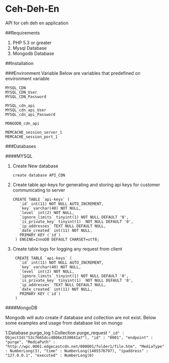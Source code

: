 # Ceh-Deh-En
API for ceh deh en application 


##Requirements
1. PHP 5.3 or greater
2. Mysql Database
3. Mongodb Database

##Installation

###Environment Variable
Below are variables that predefined on environment variable
```
MYSQL_CDN
MYSQL_CDN_User
MYSQL_CDN_Password

MYSQL_cdn_api
MYSQL_cdn_api_User
MYSQL_cdn_api_Password

MONGODB_cdn_api

MEMCACHE_session_server_1
MEMCACHE_session_port_1
```

###Databases

####MYSQL

1. Create New database
   ```
   create database API_CDN
   ```
2. Create table api-keys for generating and storing api keys for customer communicating to server
   ```
   CREATE TABLE `api-keys` (
	  `id` int(11) NOT NULL AUTO_INCREMENT,
	  `key` varchar(40) NOT NULL,
	  `level` int(2) NOT NULL,
	  `ignore_limits` tinyint(1) NOT NULL DEFAULT '0',
	  `is_private_key` tinyint(1)  NOT NULL DEFAULT '0',
	  `ip_addresses` TEXT NULL DEFAULT NULL,
	  `date_created` int(11) NOT NULL,
	  PRIMARY KEY (`id`)
	) ENGINE=InnoDB DEFAULT CHARSET=utf8;
   ```

3. Create table logs for logging any request from client
   ```
	CREATE TABLE `api-keys` (
	  `id` int(11) NOT NULL AUTO_INCREMENT,
	  `key` varchar(40) NOT NULL,
	  `level` int(2) NOT NULL,
	  `ignore_limits` tinyint(1) NOT NULL DEFAULT '0',
	  `is_private_key` tinyint(1)  NOT NULL DEFAULT '0',
	  `ip_addresses` TEXT NULL DEFAULT NULL,
	  `date_created` int(11) NOT NULL,
	  PRIMARY KEY (`id`)
	) 
   ```


####MongoDB

Mongodb will auto create if database and collection are not exist. Below some examples and usage from database list on mongo

1.Database purge_log
   1.Collection purge_request
      ```
	"_id" : ObjectId("53c7665dccd806e3530041a7"),
	"id" : "0001",
	"endpoint" : "purge",
	"MediaPath" : "http://wpc.0001.edgecastcdn.net/000001/folder1/file.htm",
	"MediaType" : NumberLong(3),
	"time" : NumberLong(1405576797),
	"ipaddress" : "127.0.0.1",
	"executed" : NumberLong(0)
      ```


